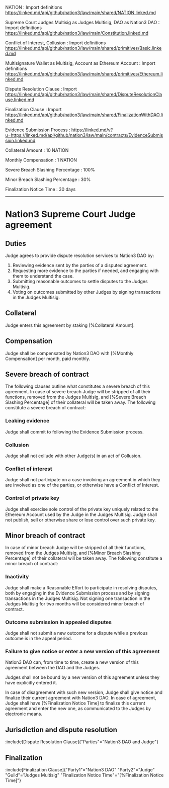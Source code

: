 NATION
: Import definitions https://linked.md/api/github/nation3/law/main/shared/NATION.linked.md

Supreme Court Judges Multisig as Judges Multisig, DAO as Nation3 DAO
: Import definitions https://linked.md/api/github/nation3/law/main/Constitution.linked.md

Conflict of Interest, Collusion
: Import definitions https://linked.md/api/github/nation3/law/main/shared/primitives/Basic.linked.md

Multisignature Wallet as Multisig, Account as Ethereum Account
: Import definitions https://linked.md/api/github/nation3/law/main/shared/primitives/Ethereum.linked.md

Dispute Resolution Clause
: Import https://linked.md/api/github/nation3/law/main/shared/DisputeResolutionClause.linked.md

Finalization Clause
: Import https://linked.md/api/github/nation3/law/main/shared/FinalizationWithDAO.linked.md

Evidence Submission Process
: https://linked.md/v?u=https://linked.md/api/github/nation3/law/main/contracts/EvidenceSubmission.linked.md

Collateral Amount
: 10 NATION

Monthly Compensation
: 1 NATION

Severe Breach Slashing Percentage
: 100%

Minor Breach Slashing Percentage
: 30%

Finalization Notice Time
: 30 days

---

# Nation3 Supreme Court Judge agreement

## Duties
Judge agrees to provide dispute resolution services to Nation3 DAO by:
1. Reviewing evidence sent by the parties of a disputed agreement.
2. Requesting more evidence to the parties if needed, and engaging with them to understand the case.
3. Submitting reasonable outcomes to settle disputes to the Judges Multisig.
4. Voting on outcomes submitted by other Judges by signing transactions in the Judges Multisig.

## Collateral
Judge enters this agreement by staking [%Collateral Amount].

## Compensation
Judge shall be compensated by Nation3 DAO with [%Monthly Compensation] per month, paid monthly.

## Severe breach of contract
The following clauses outline what constitutes a severe breach of this agreement. In case of severe breach Judge will be stripped of all their functions, removed from the Judges Multisig, and [%Severe Breach Slashing Percentage] of their collateral will be taken away. The following constitute a severe breach of contract:

### Leaking evidence
Judge shall commit to following the Evidence Submission process.

### Collusion
Judge shall not collude with other Judge(s) in an act of Collusion.

### Conflict of interest
Judge shall not participate on a case involving an agreement in which they are involved as one of the parties, or otherwise have a Conflict of Interest.

### Control of private key
Judge shall exercise sole control of the private key uniquely related to the Ethereum Account used by the Judge in the Judges Multisig. Judge shall not publish, sell or otherwise share or lose control over such private key.

## Minor breach of contract
In case of minor breach Judge will be stripped of all their functions, removed from the Judges Multisig, and [%Minor Breach Slashing Percentage] of their collateral will be taken away. The following constitute a minor breach of contract:

### Inactivity
Judge shall make a Reasonable Effort to participate in resolving disputes, both by engaging in the Evidence Submission process and by signing transactions in the Judges Multisig. Not signing one transaction in the Judges Multisig for two months will be considered minor breach of contract. 

### Outcome submission in appealed disputes
Judge shall not submit a new outcome for a dispute while a previous outcome is in the appeal period.

### Failure to give notice or enter a new version of this agreement
Nation3 DAO can, from time to time, create a new version of this agreement between the DAO and the Judges.

Judges shall not be bound by a new version of this agreement unless they have explicitly entered it.

In case of disagreement with such new version, Judge shall give notice and finalize their current agreement with Nation3 DAO.
In case of agreement, Judge shall have [%Finalization Notice Time] to finalize this current agreement and enter the new one, as communicated to the Judges by electronic means.

## Jurisdiction and dispute resolution
:include[Dispute Resolution Clause]{"Parties"="Nation3 DAO and Judge"}

## Finalization
:include[Finalization Clause]{"Party1"="Nation3 DAO" "Party2"="Judge" "Guild"="Judges Multisig" "Finalization Notice Time"="[%Finalization Notice Time]"}